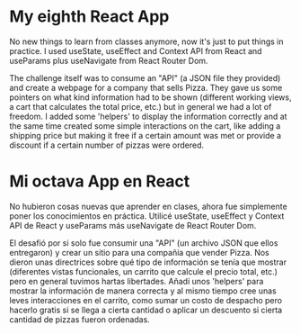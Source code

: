 # My eighth React App

No new things to learn from classes anymore, now it's just to put things in practice. I used useState, useEffect and Context API from React and useParams plus useNavigate from React Router Dom.

The challenge itself was to consume an "API" (a JSON file they provided) and create a webpage for a company that sells Pizza. They gave us some pointers on what kind information had to be shown (different working views, a cart that calculates the total price, etc.) but in general we had a lot of freedom. I added some 'helpers' to display the information correctly and at the same time created some simple interactions on the cart, like adding a shipping price but making it free if a certain amount was met or provide a discount if a certain number of pizzas were ordered.

# Mi octava App en React

No hubieron cosas nuevas que aprender en clases, ahora fue simplemente poner los conocimientos en práctica. Utilicé useState, useEffect y Context API de React y useParams más useNavigate de React Router Dom.

El desafió por si solo fue consumir una "API" (un archivo JSON que ellos entregaron) y crear un sitio para una compañía que vender Pizza. Nos dieron unas directrices sobre qué tipo de información se tenía que mostrar (diferentes vistas funcionales, un carrito que calcule el precio total, etc.) pero en general tuvimos hartas libertades. Añadí unos 'helpers' para mostrar la información de manera correcta y al mismo tiempo cree unas leves interacciones en el carrito, como sumar un costo de despacho pero hacerlo gratis si se llega a cierta cantidad o aplicar un descuento si cierta cantidad de pizzas fueron ordenadas.